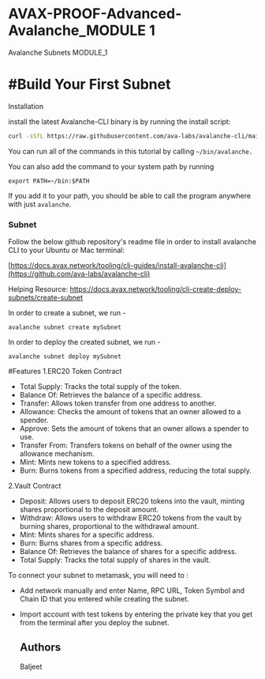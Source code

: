 # AVAX-PROOF-Advanced-Avalanche_MODULE 1
Avalanche Subnets MODULE_1
# #Build Your First Subnet
Installation

install the latest Avalanche-CLI binary is by running the install script:
```sh
curl -sSfL https://raw.githubusercontent.com/ava-labs/avalanche-cli/main/scripts/install.sh | sh -s
```
You can run all of the commands in this tutorial by calling ```~/bin/avalanche.```

You can also add the command to your system path by running

```
export PATH=~/bin:$PATH
```
If you add it to your path, you should be able to call the program anywhere with just ```avalanche```.
### Subnet 
 
Follow the below github repository's readme file in order to install avalanche CLI to your Ubuntu or Mac terminal:
 
 [https://docs.avax.network/tooling/cli-guides/install-avalanche-cli](https://github.com/ava-labs/avalanche-cli)

 Helping Resource: https://docs.avax.network/tooling/cli-create-deploy-subnets/create-subnet

In order to create a subnet, we run -

```
avalanche subnet create mySubnet
```

In order to deploy the created subnet, we run -

```
avalanche subnet deploy mySubnet
```

#Features 
1.ERC20 Token Contract

* Total Supply: Tracks the total supply of the token.
* Balance Of: Retrieves the balance of a specific address.
* Transfer: Allows token transfer from one address to another.
* Allowance: Checks the amount of tokens that an owner allowed to a spender.
* Approve: Sets the amount of tokens that an owner allows a spender to use.
* Transfer From: Transfers tokens on behalf of the owner using the allowance mechanism.
* Mint: Mints new tokens to a specified address.
* Burn: Burns tokens from a specified address, reducing the total supply.

2.Vault Contract

* Deposit: Allows users to deposit ERC20 tokens into the vault, minting shares proportional to the deposit amount.
* Withdraw: Allows users to withdraw ERC20 tokens from the vault by burning shares, proportional to the withdrawal amount.
* Mint: Mints shares for a specific address.
* Burn: Burns shares from a specific address.
* Balance Of: Retrieves the balance of shares for a specific address.
* Total Supply: Tracks the total supply of shares in the vault.

To connect your subnet to metamask, you will need to :

* Add network manually and enter Name, RPC URL, Token Symbol and Chain ID that you entered while creating the subnet.
* Import account with test tokens by entering the private key that you get from the terminal after you deploy the subnet.


  ## Authors
     Baljeet
 
